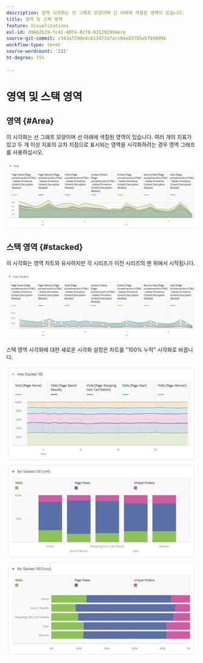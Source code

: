 ```yaml
---
description: 영역 시각화는 선 그래프 모양이며 선 아래에 색칠된 영역이 있습니다.
title: 영역 및 스택 영역
feature: Visualizations
exl-id: d9662b29-fc41-4074-8cf6-031202994ece
source-git-commit: c343a729de4cb13473a7acc04e837b5e5f69809b
workflow-type: tm+mt
source-wordcount: '131'
ht-degree: 75%

---
```


# 영역 및 스택 영역

## 영역 {#Area}

이 시각화는 선 그래프 모양이며 선 아래에 색칠된 영역이 있습니다. 여러 개의 지표가 있고 두 개 이상 지표의 교차 지점으로 표시되는 영역을 시각화하려는 경우 영역 그래프를 사용하십시오.

![페이지 보기 수, 방문 횟수, 고유 방문자 수 및 바운스 비율을 포함한 여러 지표를 보여주는 영역 시각화.](assets/area.png)

## 스택 영역 {#stacked}

이 시각화는 영역 차트와 유사하지만 각 시리즈가 이전 시리즈의 맨 위에서 시작됩니다.

![이전 시리즈의 맨 위에 각 시리즈를 표시하는 스택 영역입니다.](assets/area-stacked.png)

스택 영역 시각화에 대한 새로운 시각화 설정은 차트를 &quot;100% 누적&quot; 시각화로 바꿉니다.

![100% 스택 시각화를 보여주는 스택 영역.](assets/areastacked100.png)
